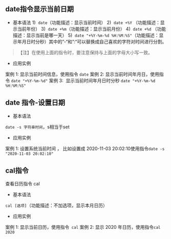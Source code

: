 ## date指令显示当前日期
* 基本语法
1)  ``date``（功能描述：显示当前时间）
2)  ``date +%Y`` （功能描述：显示当前年份）
3)  ``date +%m``（功能描述：显示当前月份）
4)  ``date +%d`` （功能描述：显示当前是哪一天）
5)  ``date "+%Y-%m-%d %H:%M:%S"``（功能描述：显示年月日时分秒）其中的”-“和”:“可以替换成自己喜欢的字符对时间进行分割。
> 【注】在使用上面的指令时，要注意保持与上面的字母大小写一致。
* 应用实例

案例 1: 显示当前时间信息，使用指令 ``date``
案例 2: 显示当前时间年月日，使用指令 ``date "+%Y-%m-%d"``
案例 3:  显示当前时间年月日时分秒 ``date "+%Y-%m-%d %H:%M:%S"``

##  date 指令-设置日期

* 基本语法

``date -s 字符串时间``，s相当于set

* 应用实例

案例 1: 设置系统当前时间 ， 比如设置成 2020-11-03 20:02:10使用指令``date -s "2020-11-03 20:02:10"``
## cal指令
查看日历指令 cal

* 基本语法

``cal [选项]``（功能描述：不加选项，显示本月日历）

* 应用实例

案例 1: 显示当前日历，使用指令`` cal``
案例 2: 显示 2020 年日历，使用指令``cal 2020``